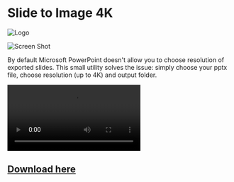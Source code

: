 # Slide to Image 4K
![Logo](https://i.imgur.com/uIQTnMr.png)

![Screen Shot](https://i.imgur.com/Ttf6osM.png)

By default Microsoft PowerPoint doesn't allow you to choose resolution of exported slides. This small utility solves the issue: simply choose your pptx file, choose resolution (up to 4K) and output folder.

![Video](https://i.imgur.com/ue0t0xJ.mp4)

## [Download here](https://github.com/DmitrySavritsky/Slide-to-image-4K/releases/tag/1.0)

